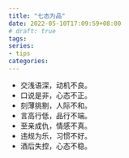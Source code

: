 ```yaml
---
title: "七态为品"
date: 2022-05-10T17:09:59+08:00
# draft: true
tags:
series:
- tips
categories:
---
```


- 交浅语深，动机不良。
- 口说是非，心态不正。
- 刻薄挑剔，人际不和。
- 言高行低，品行不端。
- 至亲成仇，情感不真。
- 违规为乐，习惯不好。
- 酒后失控，心态不稳。
